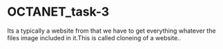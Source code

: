 # OCTANET_task-3
Its a typically a website from that we have to get everything whatever the files image included in it.This is called cloneing of a website..
